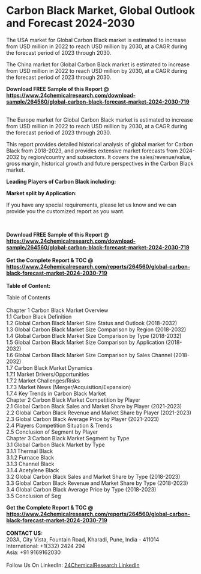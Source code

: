 <h1>Carbon Black Market, Global Outlook and Forecast 2024-2030</h1><p>The USA market for Global Carbon Black market is estimated to increase from USD million in 2022 to reach USD million by 2030, at a CAGR during the forecast period of 2023 through 2030.</p><p>
</p><p>The China market for Global Carbon Black market is estimated to increase from USD million in 2022 to reach USD million by 2030, at a CAGR during the forecast period of 2023 through 2030.</p><div><b>Download FREE Sample of this Report @ 
            <a href="https://www.24chemicalresearch.com/download-sample/264560/global-carbon-black-forecast-market-2024-2030-719">
            https://www.24chemicalresearch.com/download-sample/264560/global-carbon-black-forecast-market-2024-2030-719</a></b></div><br><p>
</p><p>The Europe market for Global Carbon Black market is estimated to increase from USD million in 2022 to reach USD million by 2030, at a CAGR during the forecast period of 2023 through 2030.</p><p>
</p><p>
This report provides detailed historical analysis of global market for Carbon Black from 2018-2023, and provides extensive market forecasts from 2024-2032 by region/country and subsectors. It covers the sales/revenue/value, gross margin, historical growth and future perspectives in the Carbon Black market.</p><p>
</p><p>
<strong>Leading Players of Carbon Black including:</strong></p><p>
</p><p>
</p><p>
<strong>Market split by Application:</strong></p><p>
</p><p>
</p><p>
</p><p>
If you have any special requirements, please let us know and we can provide you the customized report as you want.</p><p>
 </p><div><b>Download FREE Sample of this Report @ 
            <a href="https://www.24chemicalresearch.com/download-sample/264560/global-carbon-black-forecast-market-2024-2030-719">
            https://www.24chemicalresearch.com/download-sample/264560/global-carbon-black-forecast-market-2024-2030-719</a></b></div><br><div><b>Get the Complete Report & TOC @ 
            <a href="https://www.24chemicalresearch.com/reports/264560/global-carbon-black-forecast-market-2024-2030-719">
            https://www.24chemicalresearch.com/reports/264560/global-carbon-black-forecast-market-2024-2030-719</a></b></div><br>
            <b>Table of Content:</b><p>Table of Contents<br />
<br />
Chapter 1 Carbon Black Market Overview<br />
    1.1 Carbon Black Definition<br />
    1.2 Global Carbon Black Market Size Status and Outlook (2018-2032)<br />
    1.3 Global Carbon Black Market Size Comparison by Region (2018-2032)<br />
    1.4 Global Carbon Black Market Size Comparison by Type (2018-2032)<br />
    1.5 Global Carbon Black Market Size Comparison by Application (2018-2032)<br />
    1.6 Global Carbon Black Market Size Comparison by Sales Channel (2018-2032)<br />
    1.7 Carbon Black Market Dynamics<br />
        1.7.1 Market Drivers/Opportunities<br />
        1.7.2 Market Challenges/Risks<br />
        1.7.3 Market News (Merger/Acquisition/Expansion)<br />
        1.7.4 Key Trends in Carbon Black Market<br />
Chapter 2 Carbon Black Market Competition by Player<br />
    2.1 Global Carbon Black Sales and Market Share by Player (2021-2023)<br />
    2.2 Global Carbon Black Revenue and Market Share by Player (2021-2023)<br />
    2.3 Global Carbon Black Average Price by Player (2021-2023)<br />
    2.4 Players Competition Situation & Trends<br />
    2.5 Conclusion of Segment by Player<br />
Chapter 3 Carbon Black Market Segment by Type<br />
    3.1 Global Carbon Black Market by Type<br />
        3.1.1 Thermal Black<br />
        3.1.2 Furnace Black<br />
        3.1.3 Channel Black<br />
        3.1.4 Acetylene Black<br />
    3.2 Global Carbon Black Sales and Market Share by Type (2018-2023)<br />
    3.3 Global Carbon Black Revenue and Market Share by Type (2018-2023)<br />
    3.4 Global Carbon Black Average Price by Type (2018-2023)<br />
    3.5 Conclusion of Seg</p><div><b>Get the Complete Report & TOC @ 
            <a href="https://www.24chemicalresearch.com/reports/264560/global-carbon-black-forecast-market-2024-2030-719">
            https://www.24chemicalresearch.com/reports/264560/global-carbon-black-forecast-market-2024-2030-719</a></b></div><br><b>CONTACT US:</b><br>
            203A, City Vista, Fountain Road, Kharadi, Pune, India - 411014<br>
            International: +1(332) 2424 294<br>
            Asia: +91 9169162030 <br><br>
            Follow Us On LinkedIn: <a href="https://www.linkedin.com/company/24chemicalresearch/">24ChemicalResearch LinkedIn</a>